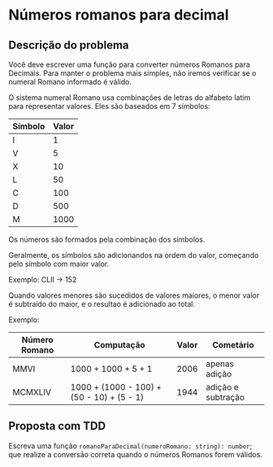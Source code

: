 Números romanos para decimal
================

<h2>Descrição do problema</h2>

Você deve escrever uma função para converter números Romanos para Decimais. Para manter o problema mais simples, não iremos verificar se o numeral Romano informado é válido.

O sistema numeral Romano usa combinações de letras do alfabeto latim para representar valores. Eles são baseados em 7 símbolos:

| Símbolo  | Valor    |
| ------- | -------- |
| I       |    1     |
| V       |    5     |
| X       |   10     |
| L       |   50     |
| C       |  100     |
| D       |  500     |
| M       | 1000     |

Os números são formados pela combinação dos símbolos.

Geralmente, os símbolos são adicionandos na ordem do valor, começando pelo símbolo com maior valor.

Exemplo: CLII -> 152

Quando valores menores são sucedidos de valores maiores, o menor valor é subtraído do maior, e o resultao é adicionado ao total.

Exemplo:

| Número Romano  | Computação                                    | Valor      | Cometário                         |
| ------------- | ---------------------------------------------- | ---------- | ------------------------------- |
| MMVI          |  1000 + 1000 + 5 + 1                           | 2006       | apenas adição                   |
| MCMXLIV       |   1000 + (1000 - 100) + (50 - 10) + (5 - 1)    | 1944       | adição e subtração       |

<h2>Proposta com TDD</h2>

Escreva uma função `romanoParaDecimal(numeroRomano: string): number`; que realize a conversão correta quando o números Romanos forem válidos.